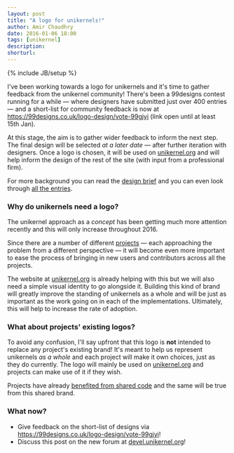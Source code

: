 ```yaml
---
layout: post
title: "A logo for unikernels!"
author: Amir Chaudhry
date: 2016-01-06 18:00
tags: [unikernel]
description:
shorturl: 
---
```

{% include JB/setup %}

I've been working towards a logo for unikernels and it's time to gather
feedback from the unikernel community! There's been a 99designs contest
running for a while — where designers have submitted just over 400
entries — and a short-list for community feedback is now at
<https://99designs.co.uk/logo-design/vote-99gjyi> (link open until at least 15th Jan).

At this stage, the aim is to gather wider feedback to inform the next step.
The final design will be selected *at a later date* — after further iteration
with designers.  Once a logo is chosen, it will be used on [unikernel.org][]
and will help inform the design of the rest of the site (with input from a
professional firm).

For more background you can read the [design brief][1] and you can even look
through [all the entries][2].


### Why do unikernels need a logo?

The unikernel approach as a *concept* has been getting much more attention
recently and this will only increase throughout 2016.

Since there are a number of different [projects][] — each approaching the
problem from a different perspective — it will become even more important to
ease the process of bringing in new users and contributors across all the
projects.

The website at [unikernel.org][] is already helping with this but we will also
need a simple visual identity to go alongside it.  Building this kind of brand
will greatly improve the standing of unikernels as a whole and will be just as
important as the work going on in each of the implementations. Ultimately,
this will help to increase the rate of adoption.


### What about projects' existing logos?

To avoid any confusion, I'll say upfront that this logo is **not** intended to
replace any project's existing brand!  It's meant to help us represent
unikernels *as a whole* and each project will make it own choices, just as
they do currently.  The logo will mainly be used on [unikernel.org][] and
projects can make use of it if they wish.

Projects have already [benefited from shared code][ec2-script] and the same
will be true from this shared brand.

### What now?

- Give feedback on the short-list of designs via <https://99designs.co.uk/logo-design/vote-99gjyi>!
- Discuss this post on the new forum at [devel.unikernel.org][discuss]!

[1]: https://99designs.co.uk/logo-design/contests/make-fun-logo-open-source-unikernel-projects-562612/brief
[2]: https://99designs.co.uk/logo-design/contests/make-fun-logo-open-source-unikernel-projects-562612/entries
[projects]: http://unikernel.org/projects/
[unikernel.org]: http://unikernel.org
[ec2-script]: https://mirage.io/blog/unikernel-org
[discuss]: http://devel.unikernel.org
